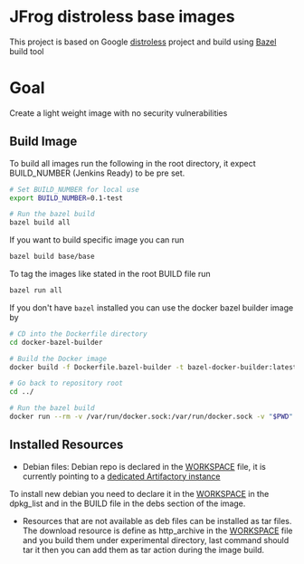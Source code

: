 # JFrog distroless base images 

This project is based on Google [distroless](https://github.com/GoogleContainerTools/distroless) project 
and build using [Bazel](https://bazel.build/) build tool

# Goal
Create a light weight image with no security vulnerabilities 

## Build Image

To build all images run the following in the root directory, it expect BUILD_NUMBER (Jenkins Ready) to be pre set.
```bash
# Set BUILD_NUMBER for local use
export BUILD_NUMBER=0.1-test

# Run the bazel build
bazel build all
```

If you want to build specific image you can run
```bash
bazel build base/base
```

To tag the images like stated in the root BUILD file run
```bash
bazel run all
```

If you don't have `bazel` installed you can use the docker bazel builder image by
```bash
# CD into the Dockerfile directory
cd docker-bazel-builder

# Build the Docker image
docker build -f Dockerfile.bazel-builder -t bazel-docker-builder:latest .

# Go back to repository root
cd ../

# Run the bazel build
docker run --rm -v /var/run/docker.sock:/var/run/docker.sock -v "$PWD":/usr/src/app -e BUILD_NUMBER=11 bazel-docker-builder:latest bash -c "bazel build all && bazel test --test_output=errors --curses=no //..."
```

## Installed Resources
* Debian files: Debian repo is declared in the [WORKSPACE](WORKSPACE) file, it is currently pointing to a [dedicated Artifactory instance](https://deepscan.jfrog.io/deepscan) 

To install new debian you need to declare it in the [WORKSPACE](WORKSPACE) in the dpkg_list and in the BUILD file in the debs section of the image.

* Resources that are not available as deb files can be installed as tar files. The download resource is define as http_archive in the [WORKSPACE](WORKSPACE) file and you build them under experimental directory, last command should tar it then you can 
add them as tar action during the image build.